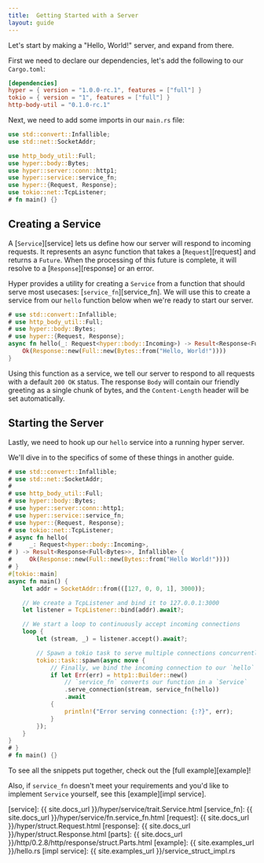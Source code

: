 ```yaml
---
title:  Getting Started with a Server
layout: guide
---
```


Let's start by making a "Hello, World!" server, and expand from there.

First we need to declare our dependencies, let's add the following to our `Cargo.toml`:

```toml
[dependencies]
hyper = { version = "1.0.0-rc.1", features = ["full"] }
tokio = { version = "1", features = ["full"] }
http-body-util = "0.1.0-rc.1" 
```

Next, we need to add some imports in our `main.rs` file:

```rust
use std::convert::Infallible;
use std::net::SocketAddr;

use http_body_util::Full;
use hyper::body::Bytes;
use hyper::server::conn::http1;
use hyper::service::service_fn;
use hyper::{Request, Response};
use tokio::net::TcpListener;
# fn main() {}
```

## Creating a Service

A [`Service`][service] lets us define how our server will respond to 
incoming requests. It represents an async function that takes a 
[`Request`][request] and returns a `Future`. When the processing of this
future is complete, it will resolve to a [`Response`][response] or an error.

Hyper provides a utility for creating a `Service` from a function that should 
serve most usecases: [`service_fn`][service_fn]. We will use this to create 
a service from our `hello` function below when we're ready to start our 
server.

```rust
# use std::convert::Infallible;
# use http_body_util::Full;
# use hyper::body::Bytes;
# use hyper::{Request, Response};
async fn hello(_: Request<hyper::body::Incoming>) -> Result<Response<Full<Bytes>>, Infallible> {
    Ok(Response::new(Full::new(Bytes::from("Hello, World!"))))
}
```

Using this function as a service, we tell our server to respond to all requests 
with a default `200 OK` status. The response `Body` will contain our friendly
greeting as a single chunk of bytes, and the `Content-Length` header will be 
set automatically.

## Starting the Server

Lastly, we need to hook up our `hello` service into a running hyper server.

We'll dive in to the specifics of some of these things in another guide.

```rust
# use std::convert::Infallible;
# use std::net::SocketAddr;
# 
# use http_body_util::Full;
# use hyper::body::Bytes;
# use hyper::server::conn::http1;
# use hyper::service::service_fn;
# use hyper::{Request, Response};
# use tokio::net::TcpListener;
# async fn hello(
#     _: Request<hyper::body::Incoming>,
# ) -> Result<Response<Full<Bytes>>, Infallible> {
#     Ok(Response::new(Full::new(Bytes::from("Hello World!"))))
# }
#[tokio::main]
async fn main() {
    let addr = SocketAddr::from(([127, 0, 0, 1], 3000));

    // We create a TcpListener and bind it to 127.0.0.1:3000
    let listener = TcpListener::bind(addr).await?;

    // We start a loop to continuously accept incoming connections
    loop {
        let (stream, _) = listener.accept().await?;

        // Spawn a tokio task to serve multiple connections concurrently
        tokio::task::spawn(async move {
            // Finally, we bind the incoming connection to our `hello` service
            if let Err(err) = http1::Builder::new()
                // `service_fn` converts our function in a `Service`
                .serve_connection(stream, service_fn(hello))
                .await
            {
                println!("Error serving connection: {:?}", err);
            }
        });
    }
}
# }
# fn main() {}
```

To see all the snippets put together, check out the [full example][example]!

Also, if `service_fn` doesn't meet your requirements and you'd like to implement 
`Service` yourself, see this [example][impl service].

[service]: {{ site.docs_url }}/hyper/service/trait.Service.html
[service_fn]: {{ site.docs_url }}/hyper/service/fn.service_fn.html
[request]: {{ site.docs_url }}/hyper/struct.Request.html
[response]: {{ site.docs_url }}/hyper/struct.Response.html
[parts]: {{ site.docs_url }}/http/0.2.8/http/response/struct.Parts.html
[example]: {{ site.examples_url }}/hello.rs
[impl service]: {{ site.examples_url }}/service_struct_impl.rs
